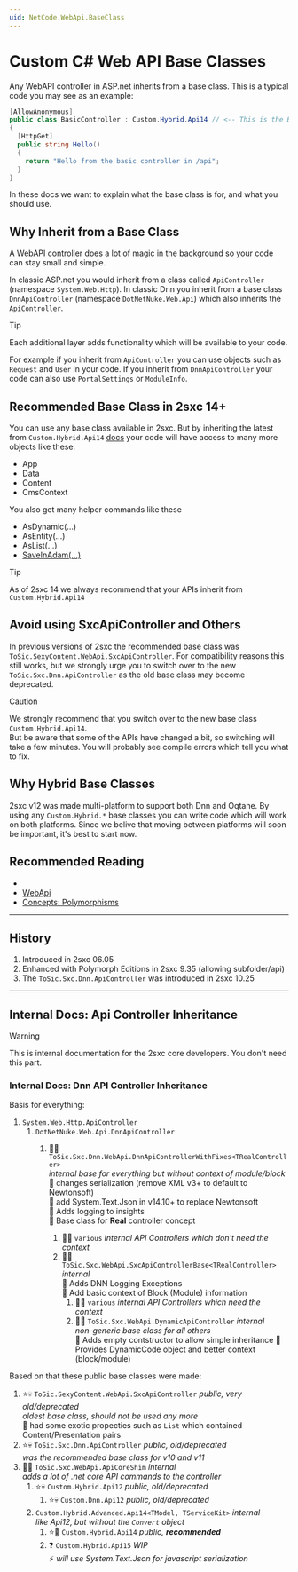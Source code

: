 ```yaml
---
uid: NetCode.WebApi.BaseClass
---
```


# Custom C# Web API Base Classes

Any WebAPI controller in ASP.net inherits from a base class. This is a typical code you may see as an example:

```cs
[AllowAnonymous]
public class BasicController : Custom.Hybrid.Api14 // <-- This is the Base Class
{
  [HttpGet]
  public string Hello()
  {
    return "Hello from the basic controller in /api";
  }
}
```

In these docs we want to explain what the base class is for, and what you should use.


## Why Inherit from a Base Class

A WebAPI controller does a lot of magic in the background so your code can stay small and simple.

In classic ASP.net you would inherit from a class called `ApiController` (namespace `System.Web.Http`).
In classic Dnn you inherit from a base class `DnnApiController` (namespace `DotNetNuke.Web.Api`) which also inherits the `ApiController`.

> [!TIP]
> Each additional layer adds functionality which will be available to your code.

For example if you inherit from `ApiController` you can use objects such as `Request` and `User` in your code.
If you inherit from `DnnApiController` your code can also use `PortalSettings` or `ModuleInfo`.


## Recommended Base Class in 2sxc 14+

You can use any base class available in 2sxc.
But by inheriting the latest from `Custom.Hybrid.Api14` [docs](xref:Custom.Hybrid.Api14) your code will have access to many more objects like these:

* App
* Data
* Content
* CmsContext

You also get many helper commands like these

* AsDynamic(...)
* AsEntity(...)
* AsList(...)
* [SaveInAdam(...)](xref:NetCode.WebApi.DotNet.SaveInAdam)

> [!TIP]
> As of 2sxc 14 we always recommend that your APIs inherit from `Custom.Hybrid.Api14`

## Avoid using SxcApiController and Others

In previous versions of 2sxc the recommended base class was `ToSic.SexyContent.WebApi.SxcApiController`.
For compatibility reasons this still works, but we strongly urge you to switch over to the new `ToSic.Sxc.Dnn.ApiController` as the old base class may become deprecated.

> [!CAUTION]
> We strongly recommend that you switch over to the new base class `Custom.Hybrid.Api14`.  
> But be aware that some of the APIs have changed a bit, so switching will take a few minutes.
> You will probably see compile errors which tell you what to fix.

## Why Hybrid Base Classes

2sxc v12 was made multi-platform to support both Dnn and Oqtane.
By using any `Custom.Hybrid.*` base classes you can write code which will work on both platforms.
Since we belive that moving between platforms will soon be important, it's best to start now.


## Recommended Reading

* [](xref:Tut.WebApi)
* [WebApi](xref:WebApi.Index)
* [Concepts: Polymorphisms](xref:Basics.Polymorphism.Index)


---

## History

1. Introduced in 2sxc 06.05
1. Enhanced with Polymorph Editions in 2sxc 9.35 (allowing subfolder/api)
1. The `ToSic.Sxc.Dnn.ApiController` was introduced in 2sxc 10.25


---

## Internal Docs: Api Controller Inheritance

> [!WARNING]
> This is internal documentation for the 2sxc core developers.
> You don't need this part.

### Internal Docs: Dnn API Controller Inheritance

Basis for everything:

1. `System.Web.Http.ApiController`
    1. `DotNetNuke.Web.Api.DnnApiController`
        1. 🥷🏽 `ToSic.Sxc.Dnn.WebApi.DnnApiControllerWithFixes<TRealController>`  
            _internal base for everything but without context of module/block_  
            🔹 changes serialization (remove XML v3+ to default to Newtonsoft)  
            🔹 add System.Text.Json in v14.10+ to replace Newtonsoft  
            🔹 Adds logging to insights  
            🔹 Base class for **Real** controller concept

            1. 🥷🏽 `various` _internal API Controllers which don't need the context_
            1. 🥷🏽 `ToSic.Sxc.WebApi.SxcApiControllerBase<TRealController>` _internal_  
              🔹 Adds DNN Logging Exceptions  
              🔹 Add basic context of Block (Module) information
                1. 🥷🏽 `various` _internal API Controllers which need the context_
                1. 🥷🏽 `ToSic.Sxc.WebApi.DynamicApiController` _internal_  
                    _non-generic base class for all others_  
                    🔹 Adds empty contstructor to allow simple inheritance
                    🔹 Provides DynamicCode object and better context (block/module)

Based on that these public base classes were made:

1. ⭐💀 `ToSic.SexyContent.WebApi.SxcApiController` _public, very old/deprecated_  
    _oldest base class, should not be used any more_  
    🔹 had some exotic propecties such as `List` which contained Content/Presentation pairs  
1. ⭐💀 `ToSic.Sxc.Dnn.ApiController` _public, old/deprecated_  
    _was the recommended base class for v10 and v11_
1. 🥷🏽 `ToSic.Sxc.WebApi.ApiCoreShim` _internal_  
    _adds a lot of .net core API commands to the controller_
    1. ⭐💀 `Custom.Hybrid.Api12` _public, old/deprecated_
        1. ⭐💀 `Custom.Dnn.Api12` _public, old/deprecated_
    1. `Custom.Hybrid.Advanced.Api14<TModel, TServiceKit>` _internal_  
        _like Api12, but without the `Convert` object_
        1. ⭐🌟 `Custom.Hybrid.Api14` _public, **recommended**_
        1. ❓ `Custom.Hybrid.Api15` _WIP_  
            ⚡ _will use System.Text.Json for javascript serialization_
